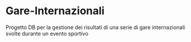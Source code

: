 # Gare-Internazionali
Progetto DB per la gestione dei risultati di una serie di gare internazionali svolte durante un evento sportivo
